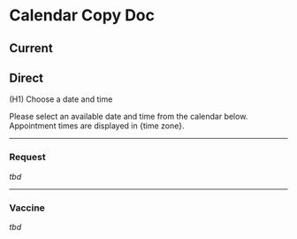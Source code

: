 # Calendar Copy Doc

## Current

## Direct

(H1) Choose a date and time

Please select an available date and time from the calendar below. Appointment times are displayed in {time zone}.

---

### Request

_tbd_

---

### Vaccine

_tbd_

